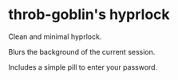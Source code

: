 # throb-goblin's hyprlock
Clean and minimal hyprlock.

Blurs the background of the current session. 

Includes a simple pill to enter your password.

